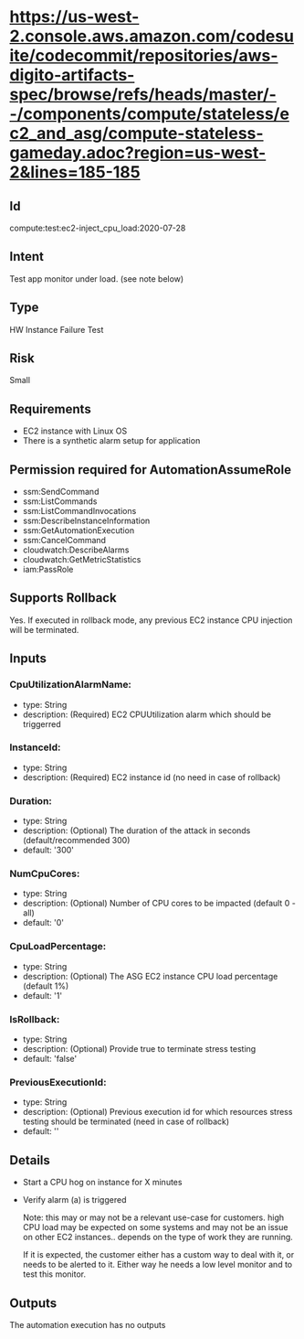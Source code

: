 # https://us-west-2.console.aws.amazon.com/codesuite/codecommit/repositories/aws-digito-artifacts-spec/browse/refs/heads/master/--/components/compute/stateless/ec2_and_asg/compute-stateless-gameday.adoc?region=us-west-2&lines=185-185
## Id
compute:test:ec2-inject_cpu_load:2020-07-28

## Intent
Test app monitor under load. (see note below)

## Type
HW Instance Failure Test

## Risk
Small

## Requirements
* EC2 instance with Linux OS 
* There is a synthetic alarm setup for application

## Permission required for AutomationAssumeRole
* ssm:SendCommand
* ssm:ListCommands
* ssm:ListCommandInvocations
* ssm:DescribeInstanceInformation
* ssm:GetAutomationExecution
* ssm:CancelCommand
* cloudwatch:DescribeAlarms
* cloudwatch:GetMetricStatistics
* iam:PassRole

## Supports Rollback
Yes. If executed in rollback mode, any previous EC2 instance CPU injection will be terminated.

## Inputs
### CpuUtilizationAlarmName:
   * type: String
   * description: (Required) EC2 CPUUtilization alarm which should be triggerred
### InstanceId:
   * type: String
   * description: (Required) EC2 instance id (no need in case of rollback)
### Duration:
   * type: String
   * description: (Optional) The duration of the attack in seconds (default/recommended 300)
   * default: '300'
### NumCpuCores:
   * type: String
   * description: (Optional) Number of CPU cores to be impacted (default 0 - all)
   * default: '0'
### CpuLoadPercentage:
   * type: String
   * description: (Optional) The ASG EC2 instance CPU load percentage (default 1%)
   * default: '1'
### IsRollback:
   * type: String
   * description: (Optional) Provide true to terminate stress testing
   * default: 'false'
### PreviousExecutionId:
   * type: String
   * description: (Optional) Previous execution id for which resources stress testing should be terminated (need in case of rollback)
   * default: ''

## Details
  * Start a CPU hog on instance for X minutes
  * Verify alarm (a) is triggered

    Note: this may or may not be a relevant use-case for customers. 
    high CPU load may be expected on some systems and may not be an issue on other EC2 instances.. depends on the type of work they are running.

    If it is expected, the customer either has a custom way to deal with it, or needs to be alerted to it. Either way he needs a low level monitor and to test this monitor.


## Outputs
The automation execution has no outputs